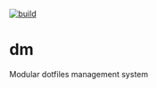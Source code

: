 [![build](https://github.com/dotmodules/dm/actions/workflows/linux.yml/badge.svg)](https://github.com/dotmodules/dm/actions/workflows/linux.yml)

# dm
Modular dotfiles management system
